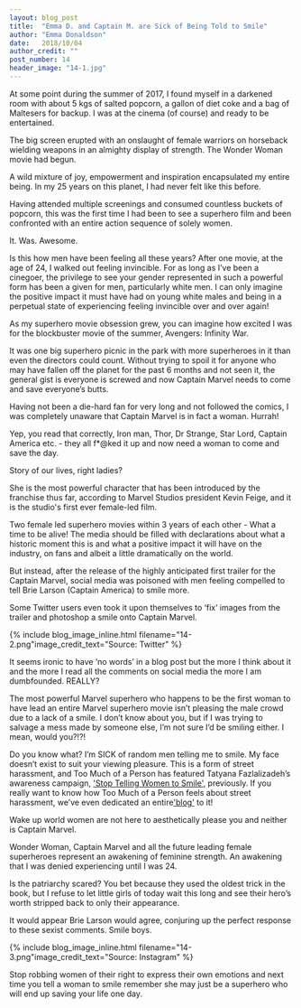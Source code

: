 ```yaml
---
layout: blog_post
title:  "Emma D. and Captain M. are Sick of Being Told to Smile"
author: "Emma Donaldson"
date:   2018/10/04
author_credit: ""
post_number: 14
header_image: "14-1.jpg"
---
```

At some point during the summer of 2017, I found myself in a darkened room with about 5 kgs of salted popcorn, a gallon of diet coke and a bag of Maltesers for backup. I was at the cinema (of course) and ready to be entertained.   

The big  screen erupted with an onslaught of female warriors on horseback wielding weapons in an almighty display of strength. The Wonder Woman movie had begun.  

A wild mixture of  joy, empowerment and inspiration encapsulated my entire being.  In my 25 years on this planet, I had never felt like this before.  

Having attended multiple screenings and consumed countless buckets of popcorn, this was the first time I had been to see a superhero film and been confronted with an entire action sequence of solely women.   

It. Was. Awesome.   

Is this how men have been feeling all these years? After one movie, at the age of 24, I walked out feeling invincible.  For as long as I’ve been a cinegoer, the privilege to see your gender represented in such a powerful form has been a given for men, particularly white men. I can only imagine the positive impact it must have had on young white males and being in a perpetual state of experiencing feeling invincible over and over again!      

As my superhero movie obsession grew, you can  imagine how excited I was for the blockbuster movie of the summer, Avengers: Infinity War.   

It was one big superhero picnic in the park with more superheroes in it than even the directors could count. Without trying to spoil it for anyone who may have fallen off the planet for the past 6 months and not seen it, the general gist is everyone is screwed and now Captain Marvel needs to come and save everyone’s butts.  

Having not been a die-hard fan for very long and not followed the comics, I was completely unaware that Captain Marvel is in fact a woman. Hurrah!   

Yep, you read that correctly, Iron man, Thor, Dr Strange, Star Lord, Captain America etc. -  they all f*@ked it up and now need a woman to come and save the day.   

Story of our lives, right ladies?   

She is the most powerful character that has been introduced by the franchise thus far, according to Marvel Studios president Kevin Feige, and it is the studio's first ever female-led film.   

Two female led superhero movies within 3 years of each other - What a time to be alive! The media should be filled with declarations about what a historic moment this is and what a positive impact it will have on the industry, on fans and albeit a little dramatically on the world.   

But instead, after the release of the highly anticipated first trailer for the Captain Marvel, social media was poisoned with men feeling compelled to  tell Brie Larson (Captain America) to smile more.  

Some Twitter users even took it upon themselves to ‘fix’ images from the trailer and photoshop a smile onto Captain Marvel.   

{% include blog_image_inline.html filename="14-2.png"image_credit_text="Source: Twitter" %}

It seems ironic to have ‘no words’ in a blog post but the more I think about it and the more I read all the comments on social media the more I am dumbfounded. REALLY?   

The most powerful Marvel superhero who happens to be the first woman to have lead an entire Marvel superhero movie isn’t pleasing the male crowd due to a lack of a smile. I don’t know about you, but if I was trying to salvage a mess made by someone else, I’m not sure I’d be smiling either. I mean, would you?!?!   

Do you know what? I’m SICK of random men telling me to smile. My face doesn’t exist to suit your viewing pleasure. This is a form of street harassment, and Too Much of a Person has featured Tatyana Fazlalizadeh’s awareness campaign, <a href="http://stoptellingwomentosmile.com" target="new">'Stop Telling Women to Smile'</a>, previously. If you really want to know how Too Much of a Person feels about street harassment, we’ve even dedicated an entire<a href="https://toomuchofaperson.com/blog/2018/07/get-them-tits-out/" target="new">'blog'</a> to it!    

Wake up world women are not here to aesthetically please you and neither is Captain Marvel.   

Wonder Woman, Captain Marvel and all the future leading female superheroes represent an awakening of feminine strength. An awakening that I was denied experiencing until I was 24.   

Is the patriarchy scared? You bet because they used the oldest trick in the book, but I refuse to let little girls of today wait this long and see their hero’s worth stripped back to only their appearance.   

It would appear Brie Larson would agree, conjuring up the perfect response to these sexist comments. Smile boys.  

{% include blog_image_inline.html filename="14-3.png"image_credit_text="Source: Instagram" %}

Stop robbing women of their right to express their own emotions and next time you tell a woman to smile remember she may just be a superhero who will end up saving your life one day.  
